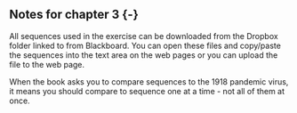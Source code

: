 ## Notes for chapter 3 {-}

All sequences used in the exercise can be downloaded from the Dropbox folder linked to from Blackboard. You can open these files and copy/paste the sequences into the text area on the web pages or you can upload the file to the web page. 

When the book asks you to compare sequences to the 1918 pandemic virus, it means you should compare to sequence one at a time - not all of them at once.




